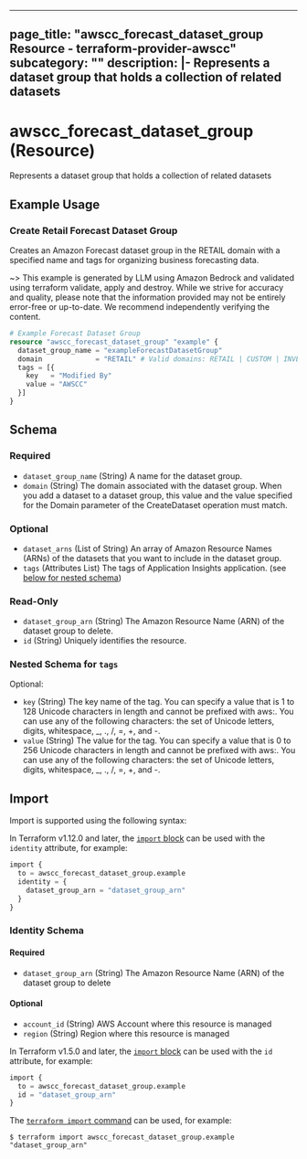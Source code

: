 
---
page_title: "awscc_forecast_dataset_group Resource - terraform-provider-awscc"
subcategory: ""
description: |-
  Represents a dataset group that holds a collection of related datasets
---

# awscc_forecast_dataset_group (Resource)

Represents a dataset group that holds a collection of related datasets

## Example Usage

### Create Retail Forecast Dataset Group

Creates an Amazon Forecast dataset group in the RETAIL domain with a specified name and tags for organizing business forecasting data.

~> This example is generated by LLM using Amazon Bedrock and validated using terraform validate, apply and destroy. While we strive for accuracy and quality, please note that the information provided may not be entirely error-free or up-to-date. We recommend independently verifying the content.

```terraform
# Example Forecast Dataset Group
resource "awscc_forecast_dataset_group" "example" {
  dataset_group_name = "exampleForecastDatasetGroup"
  domain             = "RETAIL" # Valid domains: RETAIL | CUSTOM | INVENTORY_PLANNING | EC2_CAPACITY | WORK_FORCE | WEB_TRAFFIC | METRICS
  tags = [{
    key   = "Modified By"
    value = "AWSCC"
  }]
}
```

<!-- schema generated by tfplugindocs -->
## Schema

### Required

- `dataset_group_name` (String) A name for the dataset group.
- `domain` (String) The domain associated with the dataset group. When you add a dataset to a dataset group, this value and the value specified for the Domain parameter of the CreateDataset operation must match.

### Optional

- `dataset_arns` (List of String) An array of Amazon Resource Names (ARNs) of the datasets that you want to include in the dataset group.
- `tags` (Attributes List) The tags of Application Insights application. (see [below for nested schema](#nestedatt--tags))

### Read-Only

- `dataset_group_arn` (String) The Amazon Resource Name (ARN) of the dataset group to delete.
- `id` (String) Uniquely identifies the resource.

<a id="nestedatt--tags"></a>
### Nested Schema for `tags`

Optional:

- `key` (String) The key name of the tag. You can specify a value that is 1 to 128 Unicode characters in length and cannot be prefixed with aws:. You can use any of the following characters: the set of Unicode letters, digits, whitespace, _, ., /, =, +, and -.
- `value` (String) The value for the tag. You can specify a value that is 0 to 256 Unicode characters in length and cannot be prefixed with aws:. You can use any of the following characters: the set of Unicode letters, digits, whitespace, _, ., /, =, +, and -.

## Import

Import is supported using the following syntax:

In Terraform v1.12.0 and later, the [`import` block](https://developer.hashicorp.com/terraform/language/import) can be used with the `identity` attribute, for example:

```terraform
import {
  to = awscc_forecast_dataset_group.example
  identity = {
    dataset_group_arn = "dataset_group_arn"
  }
}
```

<!-- schema generated by tfplugindocs -->
### Identity Schema

#### Required

- `dataset_group_arn` (String) The Amazon Resource Name (ARN) of the dataset group to delete

#### Optional

- `account_id` (String) AWS Account where this resource is managed
- `region` (String) Region where this resource is managed

In Terraform v1.5.0 and later, the [`import` block](https://developer.hashicorp.com/terraform/language/import) can be used with the `id` attribute, for example:

```terraform
import {
  to = awscc_forecast_dataset_group.example
  id = "dataset_group_arn"
}
```

The [`terraform import` command](https://developer.hashicorp.com/terraform/cli/commands/import) can be used, for example:

```shell
$ terraform import awscc_forecast_dataset_group.example "dataset_group_arn"
```
